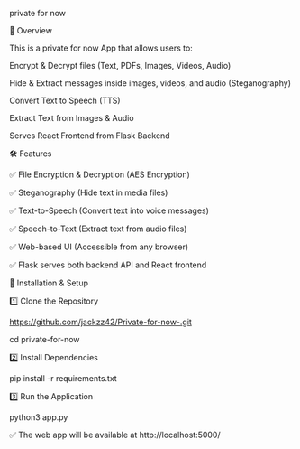 private for now 

🚀 Overview

This is a private for now App that allows users to:

Encrypt & Decrypt files (Text, PDFs, Images, Videos, Audio)

Hide & Extract messages inside images, videos, and audio (Steganography)

Convert Text to Speech (TTS)

Extract Text from Images & Audio

Serves React Frontend from Flask Backend


🛠️ Features

✅ File Encryption & Decryption (AES Encryption)

✅ Steganography (Hide text in media files)

✅ Text-to-Speech (Convert text into voice messages)

✅ Speech-to-Text (Extract text from audio files)

✅ Web-based UI (Accessible from any browser)

✅ Flask serves both backend API and React frontend


🔧 Installation & Setup

1️⃣ Clone the Repository

https://github.com/jackzz42/Private-for-now-.git


cd private-for-now

2️⃣ Install Dependencies

pip install -r requirements.txt


3️⃣ Run the Application

python3 app.py

✅ The web app will be available at http://localhost:5000/
